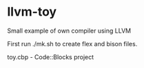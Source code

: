 # llvm-toy
Small example of own compiler using LLVM


First run ./mk.sh to create flex and bison files.

toy.cbp - Code::Blocks project
